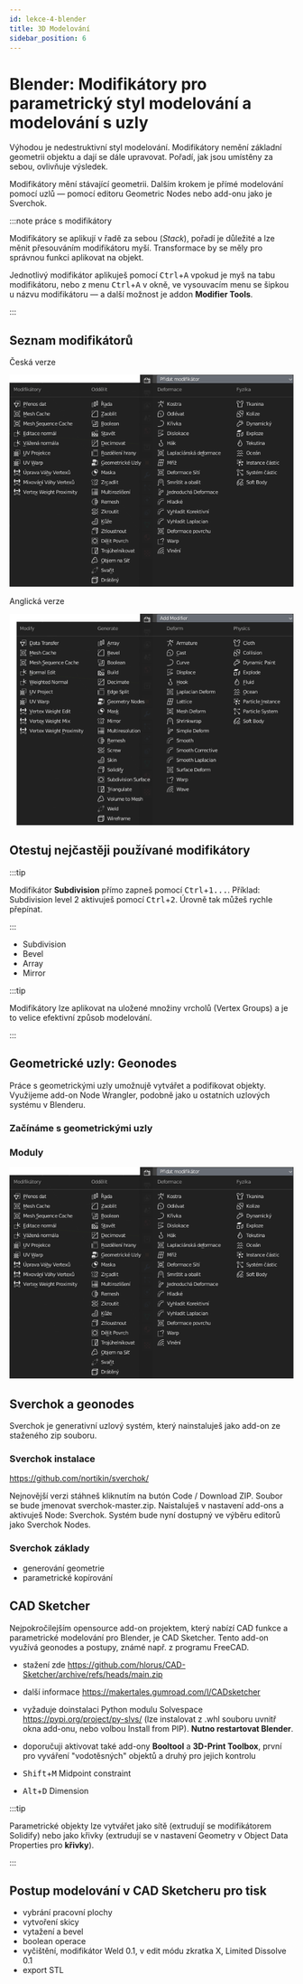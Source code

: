 ```yaml
---
id: lekce-4-blender
title: 3D Modelování
sidebar_position: 6
---
```


# Blender: Modifikátory pro parametrický styl modelování a modelování s uzly
Výhodou je nedestruktivní styl modelování. Modifikátory nemění základní geometrii objektu a dají se dále upravovat. Pořadí, jak jsou umístěny za sebou, ovlivňuje výsledek.

Modifikátory mění stávající geometrii. Dalším krokem je přímé modelování pomocí uzlů — pomocí editoru Geometric Nodes nebo add-onu jako je Sverchok.

:::note práce s modifikátory

Modifikátory se aplikují v řadě za sebou (*Stack*), pořadí je důležité a lze měnit přesouváním modifikátoru myší. Transformace by se měly pro správnou funkci aplikovat na objekt.

Jednotlivý modifikátor aplikuješ pomocí  <kbd>Ctrl</kbd>+<kbd>A</kbd> vpokud je myš na tabu modifikátoru, nebo z menu <kbd>Ctrl</kbd>+<kbd>A</kbd> v okně, ve vysouvacím menu se šipkou u názvu modifikátoru — a další možnost je addon **Modifier Tools**.

:::

## Seznam modifikátorů
Česká verze

![image](../img/blender-mod-cz.png)

Anglická verze

![image](../img/blender-mod-en.png)

## Otestuj nejčastěji používané modifikátory


:::tip

 Modifikátor **Subdivision** přímo zapneš pomocí <kbd>Ctrl</kbd>+<kbd>1...</kbd>. Příklad: Subdivision level 2 aktivuješ pomocí <kbd>Ctrl</kbd>+<kbd>2</kbd>. Úrovně tak můžeš rychle přepínat.

:::

- Subdivision
- Bevel
- Array
- Mirror



:::tip

Modifikátory lze aplikovat na uložené množiny vrcholů (Vertex Groups) a je to velice efektivní způsob modelování.

:::

## Geometrické uzly: Geonodes
Práce s geometrickými uzly umožnujě vytvářet a podifikovat objekty. Využijeme add-on Node Wrangler, podobně jako u ostatních uzlových systému v Blenderu.

### Začínáme s geometrickými uzly
### Moduly
![image](../img/blender-mod-cz.png)

## Sverchok a geonodes
Sverchok je generativní uzlový systém, který nainstaluješ jako add-on ze staženého zip souboru.

### Sverchok instalace

https://github.com/nortikin/sverchok/

Nejnovější verzi stáhneš kliknutím na butón Code / Download ZIP. Soubor se bude jmenovat sverchok-master.zip. Naistaluješ v nastavení add-ons a aktivuješ Node: Sverchok. Systém bude nyní dostupný ve výběru editorů jako Sverchok Nodes.

### Sverchok základy
- generování geometrie
- parametrické kopírování

## CAD Sketcher
Nejpokročilejším opensource add-on projektem, který nabízí CAD funkce a parametrické modelování pro Blender, je CAD Sketcher. Tento add-on využívá geonodes a postupy, známé např. z programu FreeCAD.

- stažení zde https://github.com/hlorus/CAD-Sketcher/archive/refs/heads/main.zip
- další informace https://makertales.gumroad.com/l/CADsketcher
- vyžaduje doinstalaci Python modulu Solvespace https://pypi.org/project/py-slvs/ (lze instalovat z .whl souboru uvnitř okna add-onu, nebo volbou Install from PIP). **Nutno restartovat Blender**.
- doporučuji aktivovat také add-ony **Booltool** a **3D-Print Toolbox**, první pro vyváření "vodotěsných" objektů a druhý pro jejich kontrolu


- <kbd>Shift</kbd>+<kbd>M</kbd> Midpoint constraint
- <kbd>Alt</kbd>+<kbd>D</kbd> Dimension

:::tip

Parametrické objekty lze vytvářet jako sítě (extrudují se modifikátorem Solidify) nebo jako křivky (extrudují se v nastavení Geometry v Object Data Properties pro **křivky**).

:::

## Postup modelování v CAD Sketcheru pro tisk

- vybrání pracovní plochy
- vytvoření skicy
- vytažení a bevel
- boolean operace
- vyčištění, modifikátor Weld 0.1, v edit módu zkratka X, Limited Dissolve 0.1
- export STL
